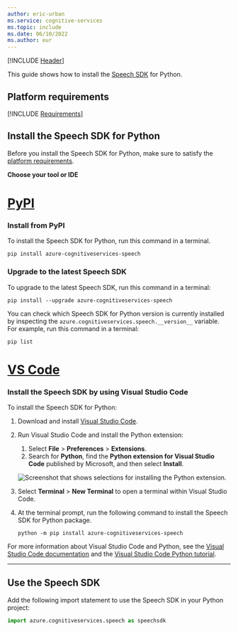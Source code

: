 ```yaml
---
author: eric-urban
ms.service: cognitive-services
ms.topic: include
ms.date: 06/10/2022
ms.author: eur
---
```


[!INCLUDE [Header](../../common/python.md)]

This guide shows how to install the [Speech SDK](~/articles/cognitive-services/speech-service/speech-sdk.md) for Python. 

## Platform requirements

[!INCLUDE [Requirements](python-requirements.md)]

## Install the Speech SDK for Python

Before you install the Speech SDK for Python, make sure to satisfy the [platform requirements](#platform-requirements).

**Choose your tool or IDE**

# [PyPI](#tab/pypi)

### Install from PyPI

To install the Speech SDK for Python, run this command in a terminal.

```console
pip install azure-cognitiveservices-speech
```

### Upgrade to the latest Speech SDK

To upgrade to the latest Speech SDK, run this command in a terminal:

```console
pip install --upgrade azure-cognitiveservices-speech
```

You can check which Speech SDK for Python version is currently installed by inspecting the `azure.cognitiveservices.speech.__version__` variable. For example, run this command in a terminal:

```console
pip list
```

# [VS Code](#tab/vscode)

### Install the Speech SDK by using Visual Studio Code

To install the Speech SDK for Python:

1. Download and install [Visual Studio Code](https://code.visualstudio.com/Download).
1. Run Visual Studio Code and install the Python extension:

   1. Select **File** > **Preferences** > **Extensions**. 
   1. Search for **Python**, find the **Python extension for Visual Studio Code** published by Microsoft, and then select **Install**.

   ![Screenshot that shows selections for installing the Python extension.](~/articles/cognitive-services/speech-service/media/sdk/qs-python-vscode-python-extension.png)

1. Select **Terminal** > **New Terminal** to open a terminal within Visual Studio Code. 
1. At the terminal prompt, run the following command to install the Speech SDK for Python package. 

    ```console
    python -m pip install azure-cognitiveservices-speech
    ```

For more information about Visual Studio Code and Python, see the [Visual Studio Code documentation](https://code.visualstudio.com/docs) and the [Visual Studio Code Python tutorial](https://code.visualstudio.com/docs/python/python-tutorial).

---

## Use the Speech SDK

Add the following import statement to use the Speech SDK in your Python project:

```Python
import azure.cognitiveservices.speech as speechsdk
```
